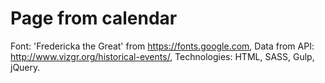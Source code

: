 # Page from calendar

Font: 'Fredericka the Great' from https://fonts.google.com,
Data from API: http://www.vizgr.org/historical-events/,
Technologies: HTML, SASS, Gulp, jQuery.
